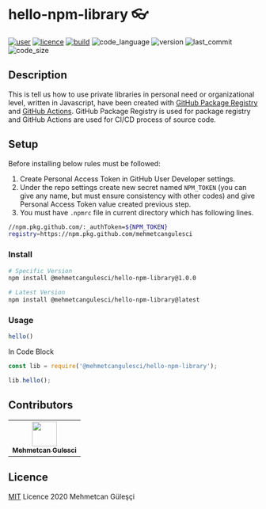 # hello-npm-library 👓
[![user][user_img]][user_url] [![licence][licence_img]][licence_url]  [![build][build_img]][build_url]  ![code_language] ![version] ![last_commit] ![code_size]

[user_img]:https://img.shields.io/badge/made%20by-mehmetcangulesci-blue.svg
[user_url]:https://github.com/mehmetcangulesci

[licence_img]:https://img.shields.io/github/license/mehmetcangulesci/hello-npm-library
[licence_url]:https://github.com/mehmetcangulesci/hello-npm-library/blob/main/LICENSE

[code_language]:https://img.shields.io/github/languages/top/mehmetcangulesci/hello-npm-library

[build_img]:https://github.com/mehmetcangulesci/hello-npm-library/workflows/Node.js%20Package/badge.svg
[build_url]:https://github.com/mehmetcangulesci/hello-npm-library/actions

[version]:https://img.shields.io/github/package-json/v/mehmetcangulesci/hello-npm-library

[last_commit]:https://img.shields.io/github/last-commit/mehmetcangulesci/hello-npm-library/main

[code_size]:https://img.shields.io/github/languages/code-size/mehmetcangulesci/hello-npm-library

## Description

This is tell us how to use private libraries in personal need or organizational level, written in Javascript, have been created with [GitHub Package Registry](https://github.com/features/packages) and [GitHub Actions](https://github.com/features/actions).
GitHub Package Registry is used for package registry and GitHub Actions are used for CI/CD process of source code.

## Setup

Before installing below rules must be followed:

1. Create Personal Access Token in GitHub User Developer settings.
2. Under the repo settings create new secret named ```NPM_TOKEN``` (you can give any name, but must ensure consistency with other codes) and give Personal Access Token value created previous step. 
3. You must have ```.npmrc``` file in current directory which has following lines.

```bash
//npm.pkg.github.com/:_authToken=${NPM_TOKEN}
registry=https://npm.pkg.github.com/mehmetcangulesci
```

### Install

```bash
# Specific Version 
npm install @mehmetcangulesci/hello-npm-library@1.0.0
```
```bash
# Latest Version 
npm install @mehmetcangulesci/hello-npm-library@latest
```

### Usage

```js
hello()
```

In Code Block

```js
const lib = require('@mehmetcangulesci/hello-npm-library');

lib.hello();
```

## Contributors

<table>
  <tr>
    <td align="center"><a href="https://mehmetcangulesci.com"><img src="https://avatars2.githubusercontent.com/u/17083968?v=3" width="50px;" alt=""/><br /><sub><b>Mehmetcan Gulesci</b></sub></a></td>
  </tr>
</table>

## Licence
[MIT](https://opensource.org/licenses/MIT) Licence 2020 Mehmetcan Güleşçi
